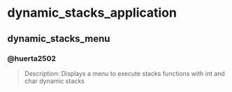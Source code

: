 # dynamic_stacks_application
## dynamic_stacks_menu
### @huerta2502
> Description: Displays a menu to execute stacks functions with int and char dynamic stacks
